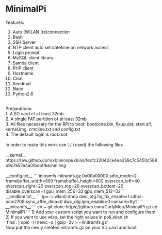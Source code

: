 MinimalPi
=========
Features:<br />
1. Auto (W)LAN (re)connection<br />
2. Bash<br />
3. SSH Server<br />
4. NTP client auto set datetime on network access<br />
5. Login prompt<br />
6. MySQL client library<br />
7. Samba client<br />
8. PHP client<br />
9. Hostname<br />
10. Cron<br />
11. Sendmail<br />
12. Nano<br />
13. Python2.6<br />
<br />
Preparations:<br />
1. A SD card of at least 32mb<br />
2. A single FAT partition of at least 32mb<br />
3. All files necessary for the RPi to boot: bootcode.bin, fixup.dat, start.elf, kernel.img, cmdline.txt and config.txt<br />
4. The default login is root:root<br />
<br />
In order to make this work use ( / i used) the following files<br />
<br />
__kernel__
<br />
https://raw.github.com/xbianonpi/xbian/fecfc22042ce4ea359c7c5450c588b9c7e57e4a0/boot/kernel.img<br />
<br />
__config.txt__
```
initramfs initramfs.gz 0x00a00000
sdtv_mode=2
framebuffer_width=800
framebuffer_height=600
overscan_left=40
overscan_right=20
overscan_top=20
overscan_bottom=20
disable_overscan=1
gpu_mem_256=32
gpu_mem_512=32 
```
<br />
__cmdline.txt__
```
ip=:::::wlan0:dhcp dwc_otg.fiq_fix_enable=1 sdhci-bcm2708.sync_after_dma=0 dwc_otg.lpm_enable=0 console=tty1
```
<br />
__initramfs__
```
cd ~
git clone https://github.com/CurlyMoo/MinimalPi.git
cd MinimalPi
```
1) Add your custom script you want to run and configure them<br />
2) If you want to use wlan, set the right values in poll_wlan.sh<br />
`find . | cpio -H newc -o | gzip -2v > ~/initramfs.gz`
<br />
Now put the newly created initramfs.gz on your SD card and boot
